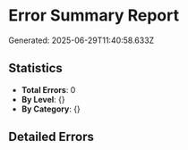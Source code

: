 # Error Summary Report

Generated: 2025-06-29T11:40:58.633Z

## Statistics
- **Total Errors**: 0
- **By Level**: {}
- **By Category**: {}

## Detailed Errors


